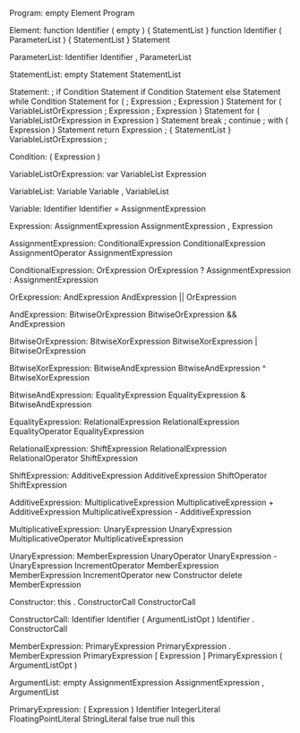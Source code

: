 Program:
    empty
    Element Program

Element:
    function Identifier ( empty ) { StatementList }
    function Identifier ( ParameterList ) { StatementList }
    Statement

ParameterList:
    Identifier
    Identifier , ParameterList

StatementList:
    empty
    Statement StatementList

Statement:
    ;
    if Condition Statement
    if Condition Statement else Statement
    while Condition Statement
    for ( ; Expression ; Expression ) Statement
    for ( VariableListOrExpression ; Expression ; Expression ) Statement
    for ( VariableListOrExpression in Expression ) Statement
    break ;
    continue ;
    with ( Expression ) Statement
    return Expression ;
    { StatementList }
    VariableListOrExpression ;

Condition:
    ( Expression )

VariableListOrExpression:
    var VariableList
    Expression

VariableList:
    Variable
    Variable , VariableList

Variable:
    Identifier
    Identifier = AssignmentExpression

Expression:
    AssignmentExpression
    AssignmentExpression , Expression

AssignmentExpression:
    ConditionalExpression
    ConditionalExpression AssignmentOperator AssignmentExpression

ConditionalExpression:
    OrExpression
    OrExpression ? AssignmentExpression : AssignmentExpression

OrExpression:
    AndExpression
    AndExpression || OrExpression

AndExpression:
    BitwiseOrExpression
    BitwiseOrExpression && AndExpression

BitwiseOrExpression:
    BitwiseXorExpression
    BitwiseXorExpression | BitwiseOrExpression

BitwiseXorExpression:
    BitwiseAndExpression
    BitwiseAndExpression ^ BitwiseXorExpression

BitwiseAndExpression:
    EqualityExpression
    EqualityExpression & BitwiseAndExpression

EqualityExpression:
    RelationalExpression
    RelationalExpression EqualityOperator EqualityExpression

RelationalExpression:
    ShiftExpression
    RelationalExpression RelationalOperator ShiftExpression

ShiftExpression:
    AdditiveExpression
    AdditiveExpression ShiftOperator ShiftExpression

AdditiveExpression:
    MultiplicativeExpression
    MultiplicativeExpression + AdditiveExpression
    MultiplicativeExpression - AdditiveExpression

MultiplicativeExpression:
    UnaryExpression
    UnaryExpression MultiplicativeOperator MultiplicativeExpression

UnaryExpression:
    MemberExpression
    UnaryOperator UnaryExpression
    - UnaryExpression
    IncrementOperator MemberExpression
    MemberExpression IncrementOperator
    new Constructor
    delete MemberExpression

Constructor:
    this . ConstructorCall
    ConstructorCall

ConstructorCall:
    Identifier
    Identifier ( ArgumentListOpt )
    Identifier . ConstructorCall

MemberExpression:
    PrimaryExpression
    PrimaryExpression . MemberExpression
    PrimaryExpression [ Expression ]
    PrimaryExpression ( ArgumentListOpt )

ArgumentList:
    empty
    AssignmentExpression
    AssignmentExpression , ArgumentList

PrimaryExpression:
    ( Expression )
    Identifier
    IntegerLiteral
    FloatingPointLiteral
    StringLiteral
    false
    true
    null
    this
